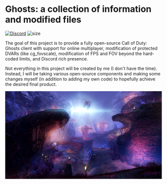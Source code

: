 # Ghosts: a collection of information and modified files

[![Discord](https://img.shields.io/discord/344239463540457478.svg?label=Discord&logo=Discord&colorB=7289da&style=for-the-badge)](https://discord.gg/cM488Ws)
![size](https://img.shields.io/github/repo-size/lizardpeter/ghosts?label=repo%20size&style=for-the-badge)

The goal of this project is to provide a fully open-source Call of Duty: Ghosts client with support for online multiplayer, modification of protected DVARs (like cg_fovscale), modification of FPS and FOV beyond the hard-coded limits, and Discord rich presence.

Not everything in this project will be created by me (I don't have the time). Instead, I will be taking various open-source components and making some changes myself (in addition to adding my own code) to hopefully achieve the desired final product.

![Awakening](https://github.com/lizardpeter/ghosts/blob/master/images/Awakening.jpg)
